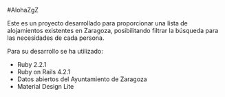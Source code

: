 #AlohaZgZ

Este es un proyecto desarrollado para proporcionar una lista de alojamientos existentes en Zaragoza, posibilitando filtrar la búsqueda para las necesidades de cada persona.

Para su desarrollo se ha utilizado:

 - Ruby 2.2.1
 - Ruby on Rails 4.2.1
 - Datos abiertos del Ayuntamiento de Zaragoza
 - Material Design Lite